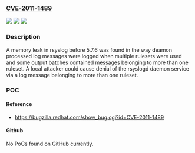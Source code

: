 ### [CVE-2011-1489](https://cve.mitre.org/cgi-bin/cvename.cgi?name=CVE-2011-1489)
![](https://img.shields.io/static/v1?label=Product&message=rsyslog&color=blue)
![](https://img.shields.io/static/v1?label=Version&message=n%2Fa&color=blue)
![](https://img.shields.io/static/v1?label=Vulnerability&message=Memory%20Leak&color=brighgreen)

### Description

A memory leak in rsyslog before 5.7.6 was found in the way deamon processed log messages were logged when multiple rulesets were used and some output batches contained messages belonging to more than one ruleset. A local attacker could cause denial of the rsyslogd daemon service via a log message belonging to more than one ruleset.

### POC

#### Reference
- https://bugzilla.redhat.com/show_bug.cgi?id=CVE-2011-1489

#### Github
No PoCs found on GitHub currently.

